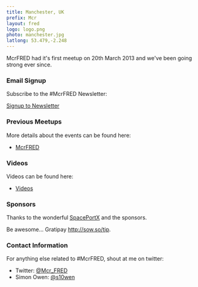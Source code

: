 ```yaml
---
title: Manchester, UK
prefix: Mcr
layout: fred
logo: logo.png
photo: manchester.jpg
latlong: 53.479,-2.248
---
```


McrFRED had it's first meetup on 20th March 2013 and we've been going strong ever since.


### Email Signup

Subscribe to the #McrFRED Newsletter:

[Signup to Newsletter](http://eepurl.com/wcwJf)


### Previous Meetups

More details about the events can be found here:

* [McrFRED](http://sow.so/mcrfred)


### Videos

Videos can be found here:

* [Videos](http://www.youtube.com/simonowendesign)


### Sponsors

Thanks to the wonderful [SpacePortX](http://spaceportx.com/) and the sponsors.

Be awesome... Gratipay <http://sow.so/tip>.


### Contact Information

For anything else related to #McrFRED, shout at me on twitter:

+ Twitter: [@Mcr_FRED](http://twitter.com/Mcr_FRED)
+ Simon Owen: [@s10wen](http://twitter.com/s10wen)
